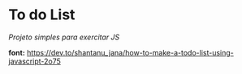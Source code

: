 # To do List

*Projeto simples para exercitar JS*

**font:** https://dev.to/shantanu_jana/how-to-make-a-todo-list-using-javascript-2o75

